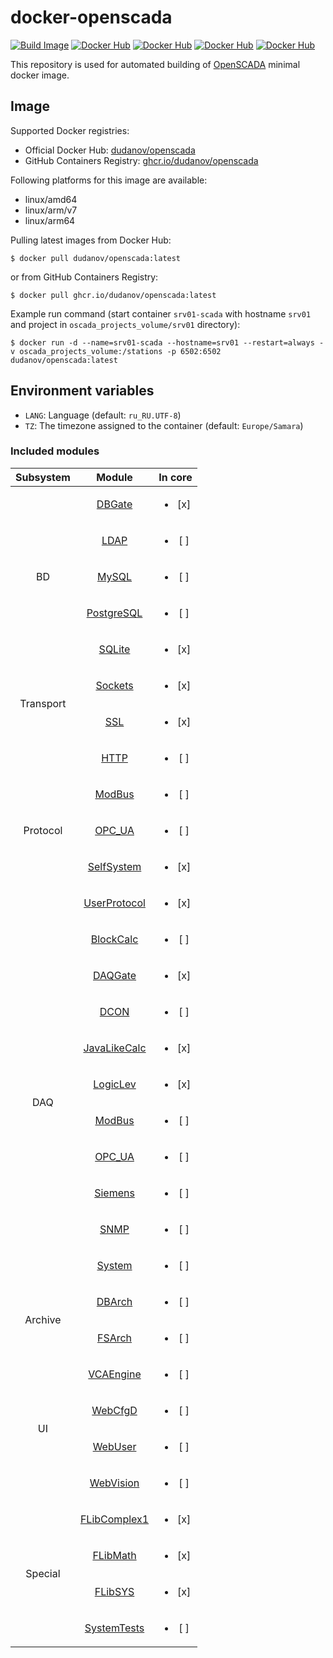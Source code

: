 # docker-openscada

[![Build Image](https://github.com/dudanov/docker-openscada/actions/workflows/build.yml/badge.svg)](https://github.com/dudanov/docker-openscada/actions/workflows/build.yml)
[![Docker Hub](https://ghcr-badge.egpl.dev/dudanov/openscada/size?label=Image%20Size&color=dodgerblue)](https://github.com/users/dudanov/packages/container/package/openscada)
[![Docker Hub](https://ghcr-badge.egpl.dev/dudanov/openscada/latest_tag?trim=major&label=GitHub%20Version&color=dodgerblue)](https://github.com/users/dudanov/packages/container/package/openscada)
[![Docker Hub](https://img.shields.io/docker/v/dudanov/openscada?label=Docker%20Hub%20Version&color=dodgerblue)](https://hub.docker.com/r/dudanov/openscada)
[![Docker Hub](https://img.shields.io/docker/stars/dudanov/openscada?label=Docker%20Hub%20Stars&color=dodgerblue)](https://hub.docker.com/r/dudanov/openscada)

This repository is used for automated building of [OpenSCADA](http://oscada.org) minimal docker image.

## Image

Supported Docker registries:
- Official Docker Hub: [dudanov/openscada](https://hub.docker.com/r/dudanov/openscada)
- GitHub Containers Registry: [ghcr.io/dudanov/openscada](https://github.com/users/dudanov/packages/container/package/openscada)

Following platforms for this image are available:
- linux/amd64
- linux/arm/v7
- linux/arm64

Pulling latest images from Docker Hub:
```console
$ docker pull dudanov/openscada:latest
```
or from GitHub Containers Registry:
```console
$ docker pull ghcr.io/dudanov/openscada:latest
```

Example run command (start container `srv01-scada` with hostname `srv01` and project in `oscada_projects_volume/srv01` directory):
```console
$ docker run -d --name=srv01-scada --hostname=srv01 --restart=always -v oscada_projects_volume:/stations -p 6502:6502 dudanov/openscada:latest
```

## Environment variables

* `LANG`: Language (default: `ru_RU.UTF-8`)
* `TZ`: The timezone assigned to the container (default: `Europe/Samara`)

### Included modules
<table>
    <thead align="center">
        <tr>
            <th align="center">Subsystem</th>
            <th align="center">Module</th>
            <th align="center">In core</th>
        </tr>
    </thead>
    <tbody align="center">
        <tr>
            <td rowspan=5>BD</td>
            <td><a href="http://oscada.org/wiki/Special:MyLanguage/Modules/DBGate">DBGate</a></td>
            <td><ul><li>[x] </li></ul></td>
        </tr>
        <tr>
            <td><a href="http://oscada.org/wiki/Special:MyLanguage/Modules/LDAP">LDAP</a></td>
            <td><ul><li>[ ] </li></ul></td>
        </tr>
        <tr>
            <td><a href="http://oscada.org/wiki/Special:MyLanguage/Modules/MySQL">MySQL</a></td>
            <td><ul><li>[ ] </li></ul></td>
        </tr>
        <tr>
            <td><a href="http://oscada.org/wiki/Special:MyLanguage/Modules/PostgreSQL">PostgreSQL</a></td>
            <td><ul><li>[ ] </li></ul></td>
        </tr>
        <tr>
            <td><a href="http://oscada.org/wiki/Special:MyLanguage/Modules/SQLite">SQLite</a></td>
            <td><ul><li>[x] </li></ul></td>
        </tr>
        <tr>
            <td rowspan=2>Transport</td>
            <td><a href="http://oscada.org/wiki/Special:MyLanguage/Modules/Sockets">Sockets</a></td>
            <td><ul><li>[x] </li></ul></td>
        </tr>
        <tr>
            <td><a href="http://oscada.org/wiki/Special:MyLanguage/Modules/SSL">SSL</a></td>
            <td><ul><li>[x] </li></ul></td>
        </tr>
        <tr>
            <td rowspan=5>Protocol</td>
            <td><a href="http://oscada.org/wiki/Special:MyLanguage/Modules/HTTP">HTTP</a></td>
            <td><ul><li>[ ] </li></ul></td>
        </tr>
        <tr>
            <td><a href="http://oscada.org/wiki/Special:MyLanguage/Modules/ModBus">ModBus</a></td>
            <td><ul><li>[ ] </li></ul></td>
        </tr>
        <tr>
            <td><a href="http://oscada.org/wiki/Special:MyLanguage/Modules/OPC_UA">OPC_UA</a></td>
            <td><ul><li>[ ] </li></ul></td>
        </tr>
        <tr>
            <td><a href="http://oscada.org/wiki/Special:MyLanguage/Modules/SelfSystem">SelfSystem</a></td>
            <td><ul><li>[x] </li></ul></td>
        </tr>
        <tr>
            <td><a href="http://oscada.org/wiki/Special:MyLanguage/Modules/UserProtocol">UserProtocol</a></td>
            <td><ul><li>[x] </li></ul></td>
        </tr>
        <tr>
            <td rowspan=10>DAQ</td>
            <td><a href="http://oscada.org/wiki/Special:MyLanguage/Modules/BlockCalc">BlockCalc</a></td>
            <td><ul><li>[ ] </li></ul></td>
        </tr>
        <tr>
            <td><a href="http://oscada.org/wiki/Special:MyLanguage/Modules/DAQGate">DAQGate</a></td>
            <td><ul><li>[x] </li></ul></td>
        </tr>
        <tr>
            <td><a href="http://oscada.org/wiki/Special:MyLanguage/Modules/DCON">DCON</a></td>
            <td><ul><li>[ ] </li></ul></td>
        </tr>
        <tr>
            <td><a href="http://oscada.org/wiki/Special:MyLanguage/Modules/JavaLikeCalc">JavaLikeCalc</a></td>
            <td><ul><li>[x] </li></ul></td>
        </tr>
        <tr>
            <td><a href="http://oscada.org/wiki/Special:MyLanguage/Modules/LogicLev">LogicLev</a></td>
            <td><ul><li>[x] </li></ul></td>
        </tr>
        <tr>
            <td><a href="http://oscada.org/wiki/Special:MyLanguage/Modules/ModBus">ModBus</a></td>
            <td><ul><li>[ ] </li></ul></td>
        </tr>
        <tr>
            <td><a href="http://oscada.org/wiki/Special:MyLanguage/Modules/OPC_UA">OPC_UA</a></td>
            <td><ul><li>[ ] </li></ul></td>
        </tr>
        <tr>
            <td><a href="http://oscada.org/wiki/Special:MyLanguage/Modules/Siemens">Siemens</a></td>
            <td><ul><li>[ ] </li></ul></td>
        </tr>
        <tr>
            <td><a href="http://oscada.org/wiki/Special:MyLanguage/Modules/SNMP">SNMP</a></td>
            <td><ul><li>[ ] </li></ul></td>
        </tr>
        <tr>
            <td><a href="http://oscada.org/wiki/Special:MyLanguage/Modules/System">System</a></td>
            <td><ul><li>[ ] </li></ul></td>
        </tr>
        <tr>
            <td rowspan=2>Archive</td>
            <td><a href="http://oscada.org/wiki/Special:MyLanguage/Modules/DBArch">DBArch</a></td>
            <td><ul><li>[ ] </li></ul></td>
        </tr>
        <tr>
            <td><a href="http://oscada.org/wiki/Special:MyLanguage/Modules/FSArch">FSArch</a></td>
            <td><ul><li>[ ] </li></ul></td>
        </tr>
        <tr>
            <td rowspan=4>UI</td>
            <td><a href="http://oscada.org/wiki/Special:MyLanguage/Modules/VCAEngine">VCAEngine</a></td>
            <td><ul><li>[ ] </li></ul></td>
        </tr>
        <tr>
            <td><a href="http://oscada.org/wiki/Special:MyLanguage/Modules/WebCfgD">WebCfgD</a></td>
            <td><ul><li>[ ] </li></ul></td>
        </tr>
        <tr>
            <td><a href="http://oscada.org/wiki/Special:MyLanguage/Modules/WebUser">WebUser</a></td>
            <td><ul><li>[ ] </li></ul></td>
        </tr>
        <tr>
            <td><a href="http://oscada.org/wiki/Special:MyLanguage/Modules/WebVision">WebVision</a></td>
            <td><ul><li>[ ] </li></ul></td>
        </tr>
        <tr>
            <td rowspan=4>Special</td>
            <td><a href="http://oscada.org/wiki/Special:MyLanguage/Modules/FLibComplex1">FLibComplex1</a></td>
            <td><ul><li>[x] </li></ul></td>
        </tr>
        <tr>
            <td><a href="http://oscada.org/wiki/Special:MyLanguage/Modules/FLibMath">FLibMath</a></td>
            <td><ul><li>[x] </li></ul></td>
        </tr>
        <tr>
            <td><a href="http://oscada.org/wiki/Special:MyLanguage/Modules/FLibSYS">FLibSYS</a></td>
            <td><ul><li>[x] </li></ul></td>
        </tr>
        <tr>
            <td><a href="http://oscada.org/wiki/Special:MyLanguage/Modules/SystemTests">SystemTests</a></td>
            <td><ul><li>[ ] </li></ul></td>
        </tr>
    </tbody>
</table>

